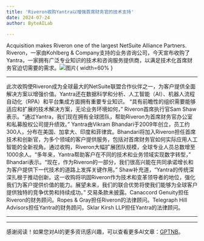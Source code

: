 ```yaml
---
title: 'Riveron收购Yantra以增强首席财务官的技术支持'
date: 2024-07-24
author: ByteAILab

---
```


Acquisition makes Riveron one of the largest NetSuite Alliance Partners.
Riveron，一家由Kohlberg & Company支持的业务咨询公司，今天宣布收购了Yantra，一家拥有广泛专业知识的技术和咨询服务提供商，以满足技术化首席财务官迫切需要的需求。![图片](https://ai-techpark.com/wp-content/uploads/2024/07/Riveron-960x540.jpg){ width=60% }

---
此次收购使Riveron成为全球最大的NetSuite联盟合作伙伴之一，为客户提供全面解决方案以增强价值。Yantra还在数据科学和分析、人工智能（AI）、机器人流程自动化（RPA）和平台集成方面拥有重要专业知识。
“具有前瞻性的组织需要能够适应和扩展的技术解决方案，无论业务环境如何，” Riveron首席执行官Sam Shaw表示。“通过Yantra，我们现在拥有全球团队，帮助Riveron为首席财务官办公室和私募股权公司提升绩效。”
Yantra由Vikram Bhandari于2009年创立，员工约300人，分布在美国、加拿大、印度和菲律宾。Bhandari将加入Riveron担任首席技术和创新官，为多个领域的客户提供服务，包括对首席财务官如何实际应用人工智能的全新视角。通过收购，Riveron大幅扩展团队规模，全球专业人员总数增至1000余人。“多年来，Yantra帮助客户在不同的技术和业务领域实现数字转型，” Bhandari表示。“现在，作为Riveron的一部分，我们很高兴能在共同承诺增长和为客户提供下一代技术的道路上发挥关键作用。”
Shaw补充道，“Yantra的传统深深扎根于推动创新。这一收购将巩固Riveron作为技术和变革领导者的地位，强化我们为客户提供价值的能力。展望未来，我们的联合优势将使我们能够为全球客户提供独特的竞争优势和持续成功。”
交易条款未披露。Canaccord Genuity担任Riveron的财务顾问。Ropes & Gray担任Riveron的法律顾问。Telegraph Hill Advisors担任Yantra的财务顾问，Sklar Kirsh LLP担任Yantra的法律顾问。

---
---
感谢阅读！如果您对AI的更多资讯感兴趣，可以查看更多AI文章：[GPTNB](https://gptnb.com)。